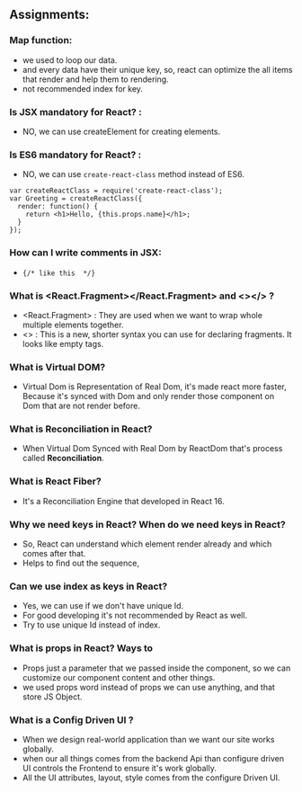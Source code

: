 ## Assignments:

### Map function:

- we used to loop our data.
- and every data have their unique key, so, react can optimize the all items that render and help them to rendering.
- not recommended index for key.

### Is JSX mandatory for React? :

- NO, we can use createElement for creating elements.

### Is ES6 mandatory for React? :

- NO, we can use `create-react-class` method instead of ES6.

```
var createReactClass = require('create-react-class');
var Greeting = createReactClass({
  render: function() {
    return <h1>Hello, {this.props.name}</h1>;
  }
});
```

### How can I write comments in JSX:

- `{/* like this  */} `

### What is <React.Fragment></React.Fragment> and <></> ?

- <React.Fragment> : They are used when we want to wrap whole multiple elements together.
- <> : This is a new, shorter syntax you can use for declaring fragments. It looks like empty tags.

### What is Virtual DOM?

- Virtual Dom is Representation of Real Dom, it's made react more faster, Because it's synced with Dom and only render those component on Dom that are not render before.

### What is Reconciliation in React?

- When Virtual Dom Synced with Real Dom by ReactDom that's process called **Reconciliation**.

### What is React Fiber?

- It's a Reconciliation Engine that developed in React 16.

### Why we need keys in React? When do we need keys in React?

- So, React can understand which element render already and which comes after that.
- Helps to find out the sequence,

### Can we use index as keys in React?

- Yes, we can use if we don't have unique Id.
- For good developing it's not recommended by React as well.
- Try to use unique Id instead of index.

### What is props in React? Ways to

- Props just a parameter that we passed inside the component, so we can customize our component content and other things.
- we used props word instead of props we can use anything, and that store JS Object.

### What is a Config Driven UI ?

- When we design real-world application than we want our site works globally.
- when our all things comes from the backend Api than configure driven UI controls the Frontend to ensure it's work globally.
- All the UI attributes, layout, style comes from the configure Driven UI.
